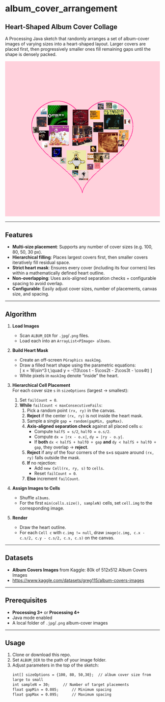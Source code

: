 # album_cover_arrangement
## Heart-Shaped Album Cover Collage  

A Processing Java sketch that randomly arranges a set of album-cover images of varying sizes into a heart-shaped layout. 
Larger covers are placed first, then progressively smaller ones fill remaining gaps until the shape is densely packed.

![demo](album_arrangement_demo.png)


---

## Features

- **Multi-size placement**: Supports any number of cover sizes (e.g. 100, 80, 50, 30 px).
- **Hierarchical filling**: Places largest covers first, then smaller covers iteratively fill residual space.
- **Strict heart mask**: Ensures every cover (including its four corners) lies within a mathematically defined heart outline.
- **Non-overlapping**: Uses axis-aligned separation checks + configurable spacing to avoid overlap.
- **Configurable**: Easily adjust cover sizes, number of placements, canvas size, and spacing.

---

## Algorithm

1. **Load Images**  
   - Scan `ALBUM_DIR` for `.jpg`/`.png` files.  
   - Load each into an `ArrayList<PImage> albums`.  

2. **Build Heart Mask**  
   - Create an off-screen `PGraphics maskImg`.  
   - Draw a filled heart shape using the parametric equations:  
     \[
       x = 16\sin^3 t,\quad
       y = -(13\cos t - 5\cos2t - 2\cos3t - \cos4t)
     \]  
   - White pixels in `maskImg` denote “inside” the heart.  

3. **Hierarchical Cell Placement**  
   For each cover size `s` in `sizeOptions` (largest → smallest):  
   1. Set `failCount = 0`.  
   2. **While** `failCount < maxConsecutiveFails`:  
      1. Pick a random point `(rx, ry)` in the canvas.  
      2. **Reject** if the center `(rx, ry)` is not inside the heart mask.  
      3. Sample a single `gap = random(gapMin, gapMax)`.  
      4. **Axis-aligned separation check** against all placed cells `o`:  
         - Compute `halfS = s/2`, `halfO = o.s/2`.  
         - Compute `dx = |rx - o.x|`, `dy = |ry - o.y|`.  
         - If **both** `dx < halfS + halfO + gap` **and** `dy < halfS + halfO + gap`, they overlap → **reject**.  
      5. **Reject** if any of the four corners of the s×s square around `(rx, ry)` falls outside the mask.  
      6. **If** no rejection:  
         - Add `new Cell(rx, ry, s)` to `cells`.  
         - Reset `failCount = 0`.  
      7. **Else** increment `failCount`.  

4. **Assign Images to Cells**  
   - Shuffle `albums`.  
   - For the first `min(cells.size(), sampleN)` cells, set `cell.img` to the corresponding image.  

5. **Render**  
   - Draw the heart outline.  
   - For each `Cell c` with `c.img != null`, draw `image(c.img, c.x - c.s/2, c.y - c.s/2, c.s, c.s)` on the canvas.  

---

## Datasets

- **Album Covers Images** from Kaggle: 80k of 512x512 Album Covers Images
- https://www.kaggle.com/datasets/greg115/album-covers-images

---

## Prerequisites

- **Processing 3+** or **Processing 4+**  
- Java mode enabled  
- A local folder of `.jpg`/`.png` album-cover images

---

## Usage

1. Clone or download this repo.  
2. Set `ALBUM_DIR` to the path of your image folder.  
3. Adjust parameters in the top of the sketch:
   ```
   int[] sizeOptions = {100, 80, 50,30};  // album cover size from large to small
   int sampleN = 30;      // Number of target placements
   float gapMin = 0.085;      // Minimum spacing
   float gapMax = 0.095;      // Maximum spacing
   ```
